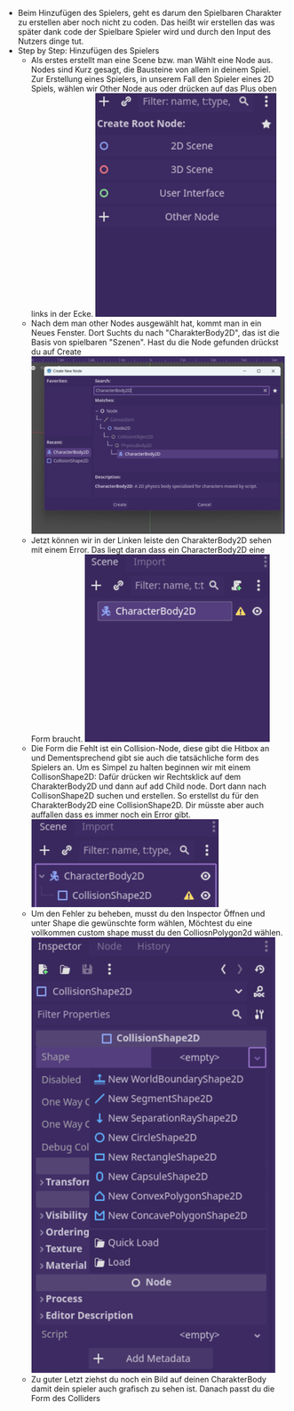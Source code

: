 - Beim Hinzufügen des Spielers, geht es darum den Spielbaren Charakter zu erstellen aber noch nicht zu coden. Das heißt wir erstellen das was später dank code der Spielbare Spieler wird und durch den Input des Nutzers dinge tut.
- Step by Step: Hinzufügen des Spielers
	- Als erstes erstellt man eine Scene bzw. man Wählt eine Node aus. Nodes sind Kurz gesagt, die Bausteine von allem in deinem Spiel. Zur Erstellung eines Spielers, in unserem Fall den Spieler eines 2D Spiels, wählen wir Other Node aus oder drücken auf das Plus oben links in der Ecke.
	  ![image.png](../assets/image_1716128579920_0.png)
	- Nach dem man other Nodes ausgewählt hat, kommt man in ein Neues Fenster. Dort Suchts du nach "CharakterBody2D", das ist die Basis von spielbaren "Szenen".  Hast du die Node gefunden drückst du auf Create
	  ![image.png](../assets/image_1716129559072_0.png)
	- Jetzt können wir in der Linken leiste den CharakterBody2D sehen mit einem Error. Das liegt daran dass ein CharacterBody2D eine Form braucht. 
	  ![image.png](../assets/image_1716129911593_0.png)
	- Die Form die Fehlt ist ein Collision-Node, diese gibt die Hitbox an und Dementsprechend gibt sie auch die tatsächliche form des Spielers an. Um es Simpel zu halten beginnen wir mit einem CollisonShape2D:
	  Dafür drücken wir Rechtsklick auf dem CharakterBody2D und dann auf add Child node. Dort dann nach CollisonShape2D suchen und erstellen. So erstellst du für den CharakterBody2D eine CollisionShape2D. Dir müsste aber auch auffallen dass es immer noch ein Error gibt.
	  ![image.png](../assets/image_1716132256784_0.png)
	- Um den Fehler zu beheben, musst du den Inspector Öffnen und unter Shape die gewünschte form wählen, Möchtest du eine vollkommen custom shape musst du den ColliosnPolygon2d wählen.
	  ![image.png](../assets/image_1716132374194_0.png)
	- Zu guter Letzt ziehst du noch ein Bild auf deinen CharakterBody damit dein spieler auch grafisch zu sehen ist. Danach passt du die Form des Colliders